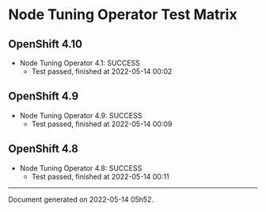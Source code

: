 
Node Tuning Operator Test Matrix
================================

OpenShift 4.10
--------------



* Node Tuning Operator 4.1: SUCCESS
  - Test passed, finished at 2022-05-14 00:02






OpenShift 4.9
-------------



* Node Tuning Operator 4.9: SUCCESS
  - Test passed, finished at 2022-05-14 00:09






OpenShift 4.8
-------------



* Node Tuning Operator 4.8: SUCCESS
  - Test passed, finished at 2022-05-14 00:11






---
Document generated on 2022-05-14 05h52.
